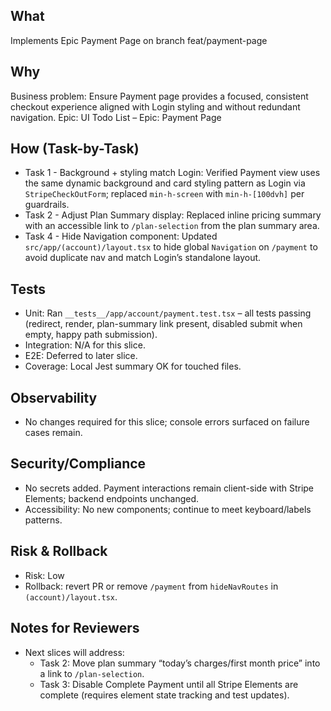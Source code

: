 ## What
Implements Epic Payment Page on branch feat/payment-page

## Why
Business problem: Ensure Payment page provides a focused, consistent checkout experience aligned with Login styling and without redundant navigation.
Epic: UI Todo List – Epic: Payment Page

## How (Task-by-Task)
- Task 1 - Background + styling match Login: Verified Payment view uses the same dynamic background and card styling pattern as Login via `StripeCheckOutForm`; replaced `min-h-screen` with `min-h-[100dvh]` per guardrails.
- Task 2 - Adjust Plan Summary display: Replaced inline pricing summary with an accessible link to `/plan-selection` from the plan summary area.
- Task 4 - Hide Navigation component: Updated `src/app/(account)/layout.tsx` to hide global `Navigation` on `/payment` to avoid duplicate nav and match Login’s standalone layout.

## Tests
- Unit: Ran `__tests__/app/account/payment.test.tsx` – all tests passing (redirect, render, plan-summary link present, disabled submit when empty, happy path submission).
- Integration: N/A for this slice.
- E2E: Deferred to later slice.
- Coverage: Local Jest summary OK for touched files.

## Observability
- No changes required for this slice; console errors surfaced on failure cases remain.

## Security/Compliance
- No secrets added. Payment interactions remain client-side with Stripe Elements; backend endpoints unchanged.
- Accessibility: No new components; continue to meet keyboard/labels patterns.

## Risk & Rollback
- Risk: Low
- Rollback: revert PR or remove `/payment` from `hideNavRoutes` in `(account)/layout.tsx`.

## Notes for Reviewers
- Next slices will address:
  - Task 2: Move plan summary “today’s charges/first month price” into a link to `/plan-selection`.
  - Task 3: Disable Complete Payment until all Stripe Elements are complete (requires element state tracking and test updates).
